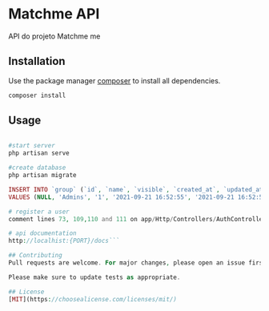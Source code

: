 # Matchme API

API do projeto Matchme me

## Installation

Use the package manager [composer](https://getcomposer.org/) to install all dependencies.

```bash
composer install
```

## Usage

```php

#start server
php artisan serve

#create database
php artisan migrate

INSERT INTO `group` (`id`, `name`, `visible`, `created_at`, `updated_at`)
VALUES (NULL, 'Admins', '1', '2021-09-21 16:52:55', '2021-09-21 16:52:55')

# register a user 
comment lines 73, 109,110 and 111 on app/Http/Controllers/AuthController.php

# api documentation
http://localhist:{PORT}/docs```

## Contributing
Pull requests are welcome. For major changes, please open an issue first to discuss what you would like to change.

Please make sure to update tests as appropriate.

## License
[MIT](https://choosealicense.com/licenses/mit/)